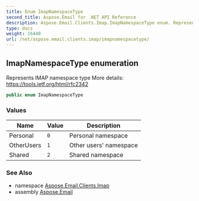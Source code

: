 ```yaml
---
title: Enum ImapNamespaceType
second_title: Aspose.Email for .NET API Reference
description: Aspose.Email.Clients.Imap.ImapNamespaceType enum. Represents IMAP namespace type More details https//tools.ietf.org/html/rfc2342
type: docs
weight: 16440
url: /net/aspose.email.clients.imap/imapnamespacetype/
---
```

## ImapNamespaceType enumeration

Represents IMAP namespace type More details: https://tools.ietf.org/html/rfc2342

```csharp
public enum ImapNamespaceType
```

### Values

| Name | Value | Description |
| --- | --- | --- |
| Personal | `0` | Personal namespace |
| OtherUsers | `1` | Other users' namespace |
| Shared | `2` | Shared namespace |

### See Also

* namespace [Aspose.Email.Clients.Imap](../../aspose.email.clients.imap/)
* assembly [Aspose.Email](../../)


